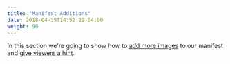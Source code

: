 ```yaml
---
title: "Manifest Additions"
date: 2018-04-15T14:52:29-04:00
weight: 90
---
```


In this section we're going to show how to [add more images](add-more-images.md) to our manifest and [give viewers a hint](viewinghint.md).


<!-- #backlog:520 add to manifest additions section -->
